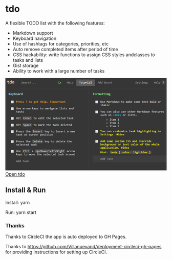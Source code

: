 # tdo

A flexible TODO list with the following features:

- Markdown support
- Keyboard navigation
- Use of hashtags for categories, priorities, etc
- Auto remove completed items after period of time
- CSS hackability: write functions to assign CSS styles andclasses to tasks and lists
- Gist storage
- Ability to work with a large number of tasks

![Screenshot](/assets/screenshot.png)
[Open tdo](https://github.com/mstijak/tdo)

## Install & Run

Install:
    yarn
    
Run:
    yarn start    

### Thanks

Thanks to CircleCI the app is auto deployed to GH Pages.
 
Thanks to https://github.com/Villanuevand/deployment-circleci-gh-pages for 
providing instructions for setting up CircleCI.

